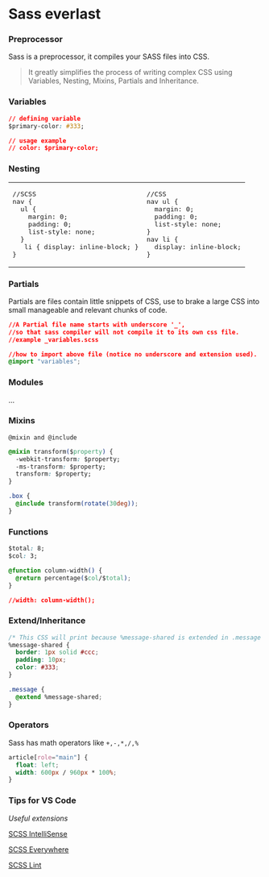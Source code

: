 # Sass everlast

### Preprocessor

Sass is a preprocessor, it compiles your SASS files into CSS.

> It greatly simplifies the process of writing complex CSS
> using Variables, Nesting, Mixins, Partials and Inheritance.

### Variables

```css
// defining variable
$primary-color: #333;

// usage example
// color: $primary-color;
```

### Nesting

<table width="100%"><tr>
<td>
<pre>
//SCSS
nav {
  ul {
    margin: 0;
    padding: 0;
    list-style: none;
  }
   li { display: inline-block; }
}
</pre>
</td>
<td>
<pre>
//CSS
nav ul {
  margin: 0;
  padding: 0;
  list-style: none;
}
nav li {
  display: inline-block;
}
</pre>
</td>
</tr></table>

### Partials

Partials are files contain little snippets of CSS, use to brake a large CSS into small manageable and relevant chunks of code.

```css
//A Partial file name starts with underscore '_',
//so that sass compiler will not compile it to its own css file.
//example _variables.scss

//how to import above file (notice no underscore and extension used).
@import "variables";
```

### Modules

...

### Mixins

`@mixin and @include`

```css
@mixin transform($property) {
  -webkit-transform: $property;
  -ms-transform: $property;
  transform: $property;
}

.box {
  @include transform(rotate(30deg));
}
```

### Functions

```css
$total: 8;
$col: 3;

@function column-width() {
  @return percentage($col/$total);
}

//width: column-width();
```

### Extend/Inheritance

```css
/* This CSS will print because %message-shared is extended in .message class. */
%message-shared {
  border: 1px solid #ccc;
  padding: 10px;
  color: #333;
}

.message {
  @extend %message-shared;
}
```

### Operators

Sass has math operators like `+,-,*,/,%`

```css
article[role="main"] {
  float: left;
  width: 600px / 960px * 100%;
}
```

### Tips for VS Code

_*Useful extensions*_

[SCSS IntelliSense](https://marketplace.visualstudio.com/items?itemName=mrmlnc.vscode-scss)

[SCSS Everywhere](https://marketplace.visualstudio.com/items?itemName=gencer.html-slim-scss-css-class-completion)

[SCSS Lint](https://marketplace.visualstudio.com/items?itemName=adamwalzer.scss-lint)
